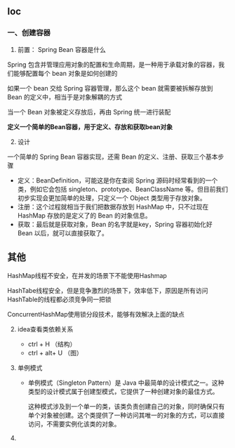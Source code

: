 ## Ioc

### 一、创建容器

1. 前置： Spring Bean 容器是什么

Spring 包含并管理应用对象的配置和生命周期，是一种用于承载对象的容器，我们能够配置每个 bean 对象是如何创建的

如果一个 bean 交给 Spring 容器管理，那么这个 bean 就需要被拆解存放到 Bean 的定义中，相当于是对象解耦的方式

当一个 Bean 对象被定义存放后，再由 Spring 统一进行装配

**定义一个简单的Bean容器，用于定义、存放和获取bean对象**

2. 设计

一个简单的 Spring Bean 容器实现，还需 Bean 的定义、注册、获取三个基本步骤

- 定义：BeanDefinition，可能这是你在查阅 Spring 源码时经常看到的一个类，例如它会包括 singleton、prototype、BeanClassName 等。但目前我们初步实现会更加简单的处理，只定义一个 Object 类型用于存放对象。
- 注册：这个过程就相当于我们把数据存放到 HashMap 中，只不过现在 HashMap 存放的是定义了的 Bean 的对象信息。
- 获取：最后就是获取对象，Bean 的名字就是key，Spring 容器初始化好 Bean 以后，就可以直接获取了。





## 其他

HashMap线程不安全，在并发的场景下不能使用Hashmap

HashTabe线程安全，但是竞争激烈的场景下，效率低下，原因是所有访问HashTable的线程都必须竞争同一把锁

ConcurrentHashMap使用锁分段技术，能够有效解决上面的缺点



2. idea查看类依赖关系

   - ctrl + H （结构）
   - ctrl + alt+ U （图）

3. 单例模式

   - 单例模式（Singleton Pattern）是 Java 中最简单的设计模式之一。这种类型的设计模式属于创建型模式，它提供了一种创建对象的最佳方式。

     这种模式涉及到一个单一的类，该类负责创建自己的对象，同时确保只有单个对象被创建。这个类提供了一种访问其唯一的对象的方式，可以直接访问，不需要实例化该类的对象。

4. 